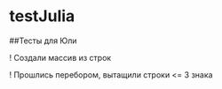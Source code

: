 # testJulia

##Тесты для Юли

! Создали массив из строк

! Прошлись перебором, вытащили строки <= 3 знака
